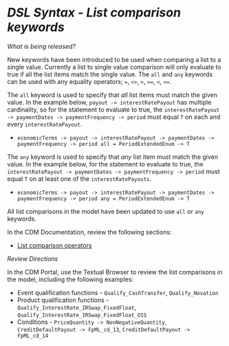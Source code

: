 # *DSL Syntax - List comparison keywords*

_What is being released?_

New keywords have been introduced to be used when comparing a list to a single value. Currently a list to single value comparison will only evaluate to true if all the list items match the single value.  The `all` and `any` keywords can be used with any equality operators; `=`, `<>`, `>`, `>=`, `<`, `<=`.

The `all` keyword is used to specify that *all* list items must match the given value.  In the example below, `payout -> interestRatePayout` has multiple cardinality, so for the statement to evaluate to true, the `interestRatePayout -> paymentDates -> paymentFrequency -> period` must equal `T` on each and every `interestRatePayout`.

- `economicTerms -> payout -> interestRatePayout -> paymentDates -> paymentFrequency -> period all = PeriodExtendedEnum -> T`

The `any` keyword is used to specify that *any* list item must match the given value.  In the example below, for the statement to evaluate to true, the `interestRatePayout -> paymentDates -> paymentFrequency -> period` must equal `T` on at least one of the `interestRatePayouts`.

- `economicTerms -> payout -> interestRatePayout -> paymentDates -> paymentFrequency -> period any = PeriodExtendedEnum -> T`
  
All list comparisons in the model have been updated to use `all` or `any` keywords.

In the CDM Documentation, review the following sections:

- [List comparison operators](https://docs.rosetta-technology.io/dsl/expressions.html#list-comparison-operators)

_Review Directions_

In the CDM Portal, use the Textual Browser to review the list comparisons in the model, including the following examples:

- Event qualification functions - `Qualify_CashTransfer`, `Qualify_Novation`
- Product qualification functions - `Qualify_InterestRate_IRSwap_FixedFloat`, `Qualify_InterestRate_IRSwap_FixedFloat_OIS`
- Conditions - `PriceQuantity -> NonNegativeQuantity`, `CreditDefaultPayout -> FpML_cd_13`, `CreditDefaultPayout -> FpML_cd_14`
